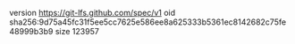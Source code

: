 version https://git-lfs.github.com/spec/v1
oid sha256:9d75a45fc31f5ee5cc7625e586ee8a625333b5361ec8142682c75fe48999b3b9
size 123957
